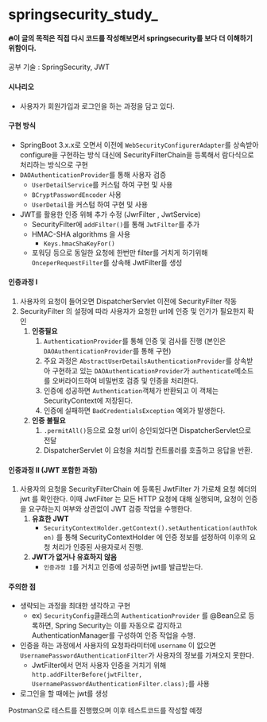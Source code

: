# springsecurity_study_
#### 🔥이 글의 목적은 직접 다시 코드를 작성해보면서 springsecurity를 보다 더 이해하기 위함이다.

공부 기술 : SpringSecurity, JWT

#### 시나리오
* 사용자가 회원가입과 로그인을 하는 과정을 담고 있다.

#### 구현 방식 
* SpringBoot 3.x.x로 오면서 이전에 ```WebSecurityConfigurerAdapter```를 상속받아 configure을 구현하는 방식 대신에 SecurityFilterChain을 등록해서 람다식으로 처리하는 방식으로 구현
* ```DAOAuthenticationProvider```를 통해 사용자 검증
  * ```UserDetailService```를 커스텀 하여 구현 및 사용
  * ```BCryptPasswordEncoder``` 사용
  * ```UserDetail```을 커스텀 하여 구현 및 사용
* JWT를 활용한 인증 위해 추가 수정 (JwrFilter , JwtService)
  * SecurityFilter에 ```addFilter()```를 통해 ```JwtFilter```를 추가
  * HMAC-SHA algorithms 을 사용 
    * ```Keys.hmacShaKeyFor()```
  * 포워딩 등으로 동일한 요청에 한번만 filter를 거치게 하기위해 ```OnceperRequestFilter```를 상속해 JwtFilter를 생성
#### 인증과정 I
1. 사용자의 요청이 들어오면 DispatcherServlet 이전에 SecurityFilter 작동
2. SecurityFilter 의 설정에 따라 사용자가 요청한 url에 인증 및 인가가 필요한지 확인
   1. **인증필요**
      1. ```AuthenticationProvider```를 통해 인증 및 검사를 진행 (본인은 ```DAOAuthenticationProvider```를 통해 구현)
      2. 주요 과정은 ```AbstractUserDetailsAuthenticationProvider```를 상속받아 구현하고 있는 ```DAOAuthenticationProvider```가 ```authenticate```메소드를 오버라이드하여 비밀번호 검증 및 인증을 처리한다. 
      3. 인증에 성공하면 ```Authentication```객체가 반환되고 이 객체는 SecurityContext에 저장된다. 
      4. 인증에 실패하면 ```BadCredentialsException``` 예외가 발생한다.
   2. **인증 불필요**
      1. ```.permitAll()```등으로 요청 url이 승인되었다면 DispatcherServlet으로 전달
      2. DispatcherServlet 이 요청을 처리할 컨트롤러를 호출하고 응답을 반환.

#### 인증과정 II (JWT 포함한 과정)
1. 사용자의 요청을 SecurityFilterChain 에 등록된 JwtFilter 가 가로채 요청 헤더의 jwt 를 확인한다. 이때 JwtFilter 는 모든 HTTP 요청에 대해 실행되며, 요청이 인증을 요구하는지 여부와 상관없이 JWT 검증 작업을 수행한다.
   1. **유효한 JWT** 
      * ```SecurityContextHolder.getContext().setAuthentication(authToken)``` 를 통해 SecurityContextHolder 에 인증 정보를 설정하여 이후의 요청 처리가 인증된 사용자로서 진행.
   2. **JWT가 없거나 유효하지 않음**
      * ```인증과정 I```를 거치고 인증에 성공하면 jwt를 발급받는다.  
       
#### 주의한 점
* 생략되는 과정을 최대한 생각하고 구현 
  * ex) ```SecurityConfig```클래스의 ```AuthenticationProvider``` 를 @Bean으로 등록하면, Spring Security는 이를 자동으로 감지하고 AuthenticationManager를 구성하여 인증 작업을 수행.
* 인증을 하는 과정에서 사용자의 요청파라미터에 ```username``` 이 없으면 ```UsernamePasswordAuthenticationFilter```가 사용자의 정보를 가져오지 못한다. 
  * JwtFilter에서 먼저 사용자 인증을 거치기 위해 ```http.addFilterBefore(jwtFilter, UsernamePasswordAuthenticationFilter.class);```를 사용
* 로그인을 할 때에는 jwt를 생성 


Postman으로 테스트를 진행했으며 이후 테스트코드를 작성할 예정
